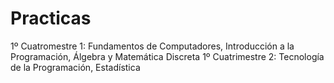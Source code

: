 # Practicas
1º Cuatromestre 1: Fundamentos de Computadores, Introducción a la Programación, Álgebra y Matemática Discreta
1º Cuatrimestre 2: Tecnología de la Programación, Estadística
